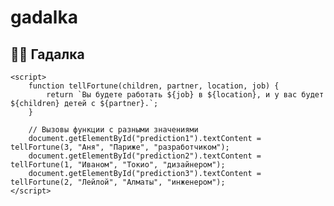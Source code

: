 # gadalka
<!DOCTYPE html>
<html lang="ru">

<head>
    <meta charset="UTF-8">
    <title>Гадалка</title>
</head>

<body>
    <h2>🧙‍♀️ Гадалка</h2>
    <p id="prediction1"></p>
    <p id="prediction2"></p>
    <p id="prediction3"></p>

    <script>
        function tellFortune(children, partner, location, job) {
            return `Вы будете работать ${job} в ${location}, и у вас будет ${children} детей с ${partner}.`;
        }

        // Вызовы функции с разными значениями
        document.getElementById("prediction1").textContent = tellFortune(3, "Аня", "Париже", "разработчиком");
        document.getElementById("prediction2").textContent = tellFortune(1, "Иваном", "Токио", "дизайнером");
        document.getElementById("prediction3").textContent = tellFortune(2, "Лейлой", "Алматы", "инженером");
    </script>
</body>

</html>

